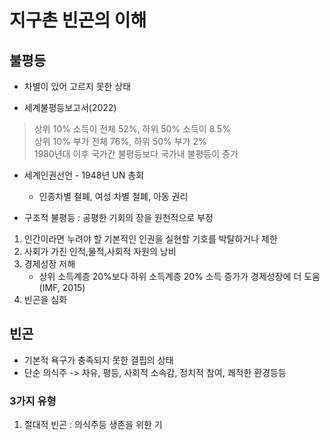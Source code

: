 # 지구촌 빈곤의 이해 

## 불평등 
- 차별이 있어 고르지 못한 상태

* 세계불평등보고서(2022)
> 상위 10% 소득이 전체 52%, 하위 50% 소득이 8.5%  
> 상위 10% 부가 전체 76%, 하위 50% 부가 2%  
> 1980년대 이후 국가간 불평등보다 국가내 불평등이 증가

* 세계인권선언 - 1948년 UN 총회
  - 인종차별 철폐, 여성 차별 철폐, 아동 권리

* 구조적 불평등 : 공평한 기회의 장을 원천적으로 부정
1. 인간이라면 누려야 할 기본적인 인권을 실현할 기호를 박탈하거나 제한
2. 사회가 가진 인적,물적,사회적 자원의 낭비
3. 경제성장 저해
   -   상위 소득계층 20%보다 하위 소득계층 20% 소득 증가가 경제성장에 더 도움(IMF, 2015)
4. 빈곤을 심화

## 빈곤
- 기본적 욕구가 충족되지 못한 결핍의 상태
- 단순 의식주 -> 자유, 평등, 사회적 소속감, 정치적 참여, 쾌적한 환경등등

### 3가지 유형
1. 절대적 빈곤 : 의식주등 생존을 위한 기
